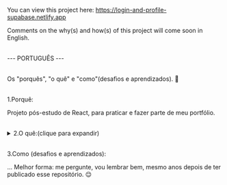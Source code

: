 You can view this project here: https://login-and-profile-supabase.netlify.app

Comments on the why(s) and how(s) of this project will come soon in English. 

<br>
--- PORTUGUÊS ---
<br><br>

Os "porquês", "o quê" e "como"(desafios e aprendizados). 🙂
<br><br>

1.Porquê:

Projeto pós-estudo de React, para praticar e fazer parte de meu portfólio.

<br>
<details>
<summary>2.O quê:(clique para expandir)</summary>
Projeto feito em React, que utiliza a API do Supabase, versão OpenSource do Firebase, para criar uma tela de login, inscrição (Sign Up) e perfil. Lá já aparece seu email de login e também avatar, nickname/username e website, caso você já tivesse atualizado esses dados antes, ou tudo em branco (menos o email) e com a opção de atualizar, caso você tenha recém feito o cadastro (sign up).

Esse projeto utiliza: 
- React, com Hooks como o useContext para realizar as tarefas de Sign In e Sign Up, lidando com avisos de erros e sucesso em um componente separado, o AuthProvider, que embrulha (wraps) os outros componentes. 
- React Router, para navegar entre endereços diferentes (/signin, /signup e /profile)
- Interação com API (base da dados)
- MóduloChakra UI (https://chakra-ui.com) para estilizar mais fácil e elegantemente com componentes "semi-prontos" (com opções de personalização), trazendo até as mensagens de erro ou sucesso com "toasts". <details>

Só dar uma olhada no site, que foi hospedado no Netlify, e o link, já mostrado acima, está repetido aqui:

https://login-and-profile-supabase.netlify.app

COMO USAR: você vai ver uma tela de login/sign in, onde tem a opção "Sign up instead", clica em cima dessa frase, e daí você pode criar uma conta nova. Pde usar qualquer e-mail, que nem precisa existir, e uma senha com no mínimo 6 caracteres. Só preencher os dados, clicar Enter ou o botão Sign Up, e será imediatamente levado a tela de perfil, onde mostra o e-mail utilizado e os outros dados precisam ser carregados ou atualizados.

Para ilustrar:

![The Profile page](https://i.imgur.com/8AcaXlz.png)

Dá para ver que, neste exemplo, ainda falta atualizar o nome de usuário (username). :fire: </details>

<br>
3.Como (desafios e aprendizados):

... Melhor forma: me pergunte, vou lembrar bem, mesmo anos depois de ter publicado esse repositório. :relieved:
